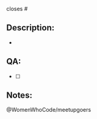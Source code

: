 <!--- Which GitHub issue are you closing? -->
closes #

<!--- What kinds of changes did you make? -->
## Description:

- 

<!--- How did you test this? -->
<!--- How should someone else test this? -->
## QA:

- [ ] 

<!--- Any notes you'd like to include... -->
<!--- i.e. deployment instructions -->
## Notes:



@WomenWhoCode/meetupgoers
